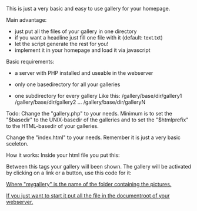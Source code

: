 This is just a very basic and easy to use gallery for your homepage.

Main advantage:
- just put all the files of your gallery in one directory
- if you want a headline just fill one file with it (default: text.txt)
- let the script generate the rest for you!
- implement it in your homepage and load it via javascript

Basic requirements:
- a server with PHP installed and useable in the webserver

- only one basedirectory for all your galleries
- one subdirectory for every gallery
Like this:
/gallery/base/dir/gallery1
/gallery/base/dir/gallery2
...
/gallery/base/dir/galleryN

Todo:
Change the "gallery.php" to your needs.
Minimum is to set the "$basedir" to the UNIX-basedir of the galleries and to set the "$htmlprefix" to the HTML-basedir of your galleries.

Change the "index.html" to your needs.
Remember it is just a very basic sceleton.

How it works:
Inside your html file you put this:
<div id="Content">
</div>

Between this tags your gallery will been shown.
The gallery will be activated by clicking on a link or a button, use this code for it:

<a href='#' onclick="showgallery('mygallery');">

Where "mygallery" is the name of the folder containing the pictures.

If you just want to start it put all the file in the documentroot of your webserver.
